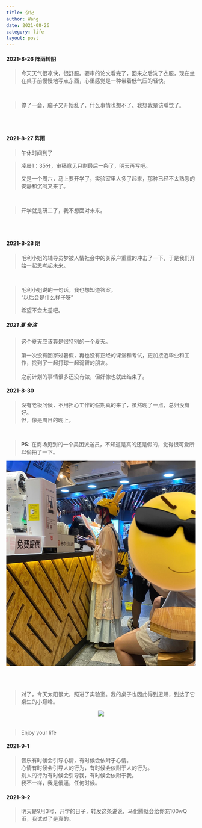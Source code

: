 ```yaml
---
title: 杂记
author: Wang
date: 2021-08-26
category: life
layout: post
---
```



#### 2021-8-26 阵雨转阴
> 今天天气很凉快，很舒服。要审的论文看完了，回来之后洗了衣服，现在坐在桌子前慢慢地写点东西，心里感觉是一种带着低气压的轻快。
<br>

> 停了一会，脑子又开始乱了，什么事情也想不了。我想我是该睡觉了。

<br><br>

#### 2021-8-27 阵雨
> 午休时间到了

> 凌晨1：35分，审稿意见只剩最后一条了，明天再写吧。
>
>又是一个周六，马上要开学了，实验室里人多了起来，那种已经不太熟悉的安静和沉闷又来了。

<br>

>开学就是研二了，我不想面对未来。

<br><br>

#### 2021-8-28 阴
>毛利小姐的辅导员梦被人情社会中的关系户重重的冲击了一下，于是我们开始一起思考起未来。

<br>

>毛利小姐说的一句话，我也想知道答案。<br>“以后会是什么样子呀”
>
> 希望不会太差吧。

##### 2021 夏 备注

>这个夏天应该算是很特别的一个夏天。<br><br>第一次没有回家过暑假，再也没有正经的课堂和考试，更加接近毕业和工作，找到了一起打球一起弱智的朋友。<br><br>之前计划的事情很多还没有做，但好像也就此结束了。


#### 2021-8-30
>没有老板问候，不用担心工作的假期真的来了，虽然晚了一点，总归没有好。<br>但，像是周日的晚上。

<br>

> **PS:**  在商场见到的一个美团派送员，不知道是真的还是假的，觉得很可爱所以偷拍了一下。
<div align = "center">
<img src = "../gitbook/images/meituan.jpg" witdh="200">  
</div>

<br><br>

>对了，今天太阳很大，照进了实验室。我的桌子也因此得到恩赐，到达了它桌生的小巅峰。
<div align = "center">
<img src = "../gitbook/images/yuhangyuan.jpg" witdh="200">  
</div>

<br>

> Enjoy your life

#### 2021-9-1
>音乐有时候会引导心情，有时候会依附于心情。<br>心情有时候会引导人的行为，有时候会依附于人的行为。<br>别人的行为有时候会引导我，有时候会依附于我。<br>我不一样，我是傻逼，任何时候。

#### 2021-9-2
>明天是9月3号，开学的日子，转发这条说说，马化腾就会给你充100wQ币，我试过了是真的。